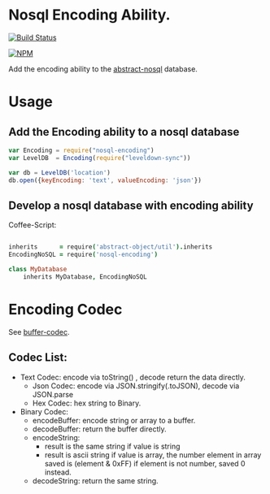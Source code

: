 # Nosql Encoding Ability.

[![Build Status](https://secure.travis-ci.org/snowyu/node-nosql-encoding.png?branch=master)](http://travis-ci.org/snowyu/node-nosql-encoding)

[![NPM](https://nodei.co/npm/nosql-encoding.png?stars&downloads&downloadRank)](https://nodei.co/npm/nosql-encoding/)

Add the encoding ability to the [abstract-nosql](https://github.com/snowyu/abstract-nosql) database.



# Usage

## Add the Encoding ability to a nosql database

```js
var Encoding = require("nosql-encoding")
var LevelDB  = Encoding(require("leveldown-sync"))

var db = LevelDB('location')
db.open({keyEncoding: 'text', valueEncoding: 'json'})

```

## Develop a nosql database with encoding ability


Coffee-Script:

```coffee

inherits      = require('abstract-object/util').inherits
EncodingNoSQL = require('nosql-encoding')

class MyDatabase
    inherits MyDatabase, EncodingNoSQL

```


# Encoding Codec

See [buffer-codec](https://github.com/snowyu/buffer-codec).

## Codec List:

* Text Codec: encode via toString() , decode return the data directly.
  * Json Codec: encode via JSON.stringify(.toJSON), decode via JSON.parse
  * Hex Codec: hex string to Binary.
* Binary Codec:
  * encodeBuffer: encode string or array to a buffer.
  * decodeBuffer: return the buffer directly.
  * encodeString: 
    * result is the same string if value is string
    * result is ascii string if value is array, the number element in array saved is (element & 0xFF)
      if element is not number, saved 0 instead.
  * decodeString: return the same string.



